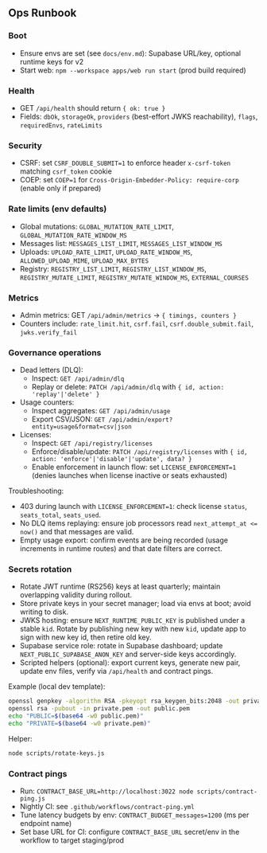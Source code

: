## Ops Runbook

### Boot
- Ensure envs are set (see `docs/env.md`): Supabase URL/key, optional runtime keys for v2
- Start web: `npm --workspace apps/web run start` (prod build required)

### Health
- GET `/api/health` should return `{ ok: true }`
- Fields: `dbOk`, `storageOk`, `providers` (best-effort JWKS reachability), `flags`, `requiredEnvs`, `rateLimits`

### Security
- CSRF: set `CSRF_DOUBLE_SUBMIT=1` to enforce header `x-csrf-token` matching `csrf_token` cookie
- COEP: set `COEP=1` for `Cross-Origin-Embedder-Policy: require-corp` (enable only if prepared)

### Rate limits (env defaults)
- Global mutations: `GLOBAL_MUTATION_RATE_LIMIT`, `GLOBAL_MUTATION_RATE_WINDOW_MS`
- Messages list: `MESSAGES_LIST_LIMIT`, `MESSAGES_LIST_WINDOW_MS`
- Uploads: `UPLOAD_RATE_LIMIT`, `UPLOAD_RATE_WINDOW_MS`, `ALLOWED_UPLOAD_MIME`, `UPLOAD_MAX_BYTES`
- Registry: `REGISTRY_LIST_LIMIT`, `REGISTRY_LIST_WINDOW_MS`, `REGISTRY_MUTATE_LIMIT`, `REGISTRY_MUTATE_WINDOW_MS`, `EXTERNAL_COURSES`

### Metrics
- Admin metrics: GET `/api/admin/metrics` → `{ timings, counters }`
- Counters include: `rate_limit.hit`, `csrf.fail`, `csrf.double_submit.fail`, `jwks.verify_fail`

### Governance operations
- Dead letters (DLQ):
  - Inspect: `GET /api/admin/dlq`
  - Replay or delete: `PATCH /api/admin/dlq` with `{ id, action: 'replay'|'delete' }`
- Usage counters:
  - Inspect aggregates: `GET /api/admin/usage`
  - Export CSV/JSON: `GET /api/admin/export?entity=usage&format=csv|json`
- Licenses:
  - Inspect: `GET /api/registry/licenses`
  - Enforce/disable/update: `PATCH /api/registry/licenses` with `{ id, action: 'enforce'|'disable'|'update', data? }`
  - Enable enforcement in launch flow: set `LICENSE_ENFORCEMENT=1` (denies launches when license inactive or seats exhausted)

Troubleshooting:
- 403 during launch with `LICENSE_ENFORCEMENT=1`: check license `status`, `seats_total`, `seats_used`.
- No DLQ items replaying: ensure job processors read `next_attempt_at <= now()` and that messages are valid.
- Empty usage export: confirm events are being recorded (usage increments in runtime routes) and that date filters are correct.

### Secrets rotation
- Rotate JWT runtime (RS256) keys at least quarterly; maintain overlapping validity during rollout.
- Store private keys in your secret manager; load via envs at boot; avoid writing to disk.
- JWKS hosting: ensure `NEXT_RUNTIME_PUBLIC_KEY` is published under a stable `kid`. Rotate by publishing new key with new `kid`, update app to sign with new key id, then retire old key.
- Supabase service role: rotate in Supabase dashboard; update `NEXT_PUBLIC_SUPABASE_ANON_KEY` and server-side keys accordingly.
- Scripted helpers (optional): export current keys, generate new pair, update env files, verify via `/api/health` and contract pings.

Example (local dev template):

```bash
openssl genpkey -algorithm RSA -pkeyopt rsa_keygen_bits:2048 -out private.pem
openssl rsa -pubout -in private.pem -out public.pem
echo "PUBLIC=$(base64 -w0 public.pem)"
echo "PRIVATE=$(base64 -w0 private.pem)"
```

Helper:

```bash
node scripts/rotate-keys.js
```

### Contract pings
- Run: `CONTRACT_BASE_URL=http://localhost:3022 node scripts/contract-ping.js`
- Nightly CI: see `.github/workflows/contract-ping.yml`
- Tune latency budgets by env: `CONTRACT_BUDGET_messages=1200` (ms per endpoint name)
- Set base URL for CI: configure `CONTRACT_BASE_URL` secret/env in the workflow to target staging/prod


